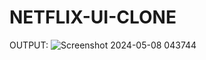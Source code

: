 # NETFLIX-UI-CLONE
OUTPUT:
![Screenshot 2024-05-08 043744](https://github.com/KUSHx123/NETFLIX-UI-CLONE/assets/155224219/0462d593-5bb1-4251-9ae7-213cc5ec4026)
